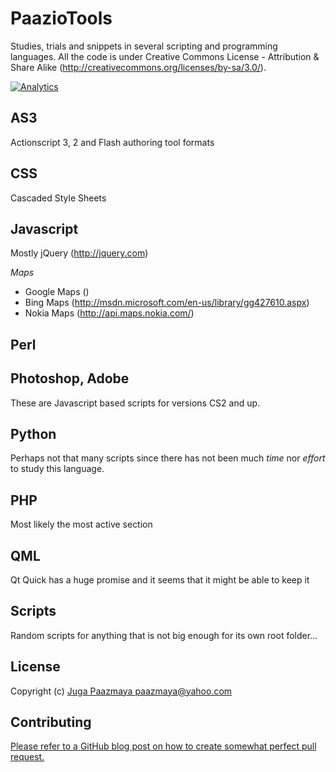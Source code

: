 PaazioTools
===========
Studies, trials and snippets in several scripting and programming languages.
All the code is under Creative Commons License - Attribution & Share Alike (http://creativecommons.org/licenses/by-sa/3.0/).

[![Analytics](https://ga-beacon.appspot.com/UA-2643697-15/PaazioTools/index?flat)](https://github.com/igrigorik/ga-beacon)


AS3
---
Actionscript 3, 2 and Flash authoring tool formats

CSS
---
Cascaded Style Sheets

Javascript
----------
Mostly jQuery (http://jquery.com)

*Maps*

 * Google Maps ()
 * Bing Maps (http://msdn.microsoft.com/en-us/library/gg427610.aspx)
 * Nokia Maps (http://api.maps.nokia.com/)

Perl
----

Photoshop, Adobe
----------------
These are Javascript based scripts for versions CS2 and up.

Python
------
Perhaps not that many scripts since there has not been much *time* nor *effort* to study this language.


PHP
---
Most likely the most active section


QML
---
Qt Quick has a huge promise and it seems that it might be able to keep it



Scripts
-------
Random scripts for anything that is not big enough for its own root folder...

## License

Copyright (c) [Juga Paazmaya <paazmaya@yahoo.com>](http://paazmaya.fi)

## Contributing

[Please refer to a GitHub blog post on how to create somewhat perfect pull request.](https://github.com/blog/1943-how-to-write-the-perfect-pull-request "How to write the perfect pull request")
